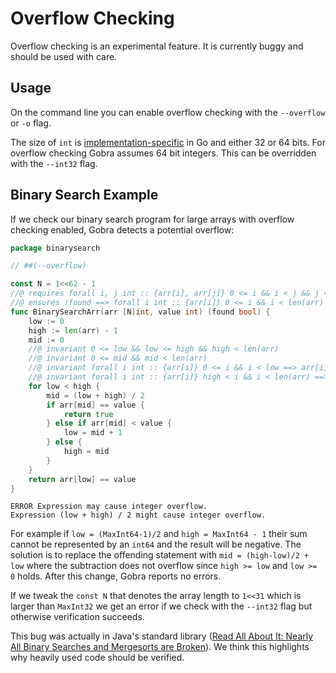 # Overflow Checking
<div class="warning">
Overflow checking is an experimental feature.
It is currently buggy and should be used with care.
</div>

## Usage
On the command line you can enable overflow checking with the `--overflow` or `-o` flag.

The size of `int` is [implementation-specific](https://go.dev/ref/spec#Numeric_types)  in Go and either 32 or 64 bits.
For overflow checking Gobra assumes 64 bit integers.
This can be overridden with the `--int32` flag.

## Binary Search Example

If we check our binary search program for large arrays with overflow checking enabled, Gobra detects a potential overflow:
``` go
package binarysearch

// ##(--overflow)

const N = 1<<62 - 1
//@ requires forall i, j int :: {arr[i], arr[j]} 0 <= i && i < j && j < N ==> arr[i] <= arr[j]
//@ ensures !found ==> forall i int :: {arr[i]} 0 <= i && i < len(arr) ==> arr[i] != value
func BinarySearchArr(arr [N]int, value int) (found bool) {
	low := 0
	high := len(arr) - 1
	mid := 0
	//@ invariant 0 <= low && low <= high && high < len(arr)
	//@ invariant 0 <= mid && mid < len(arr)
	//@ invariant forall i int :: {arr[i]} 0 <= i && i < low ==> arr[i] < value
	//@ invariant forall i int :: {arr[i]} high < i && i < len(arr) ==>  value < arr[i]
	for low < high {
		mid = (low + high) / 2
		if arr[mid] == value {
			return true
		} else if arr[mid] < value {
			low = mid + 1
		} else {
			high = mid
		}
	}
	return arr[low] == value
}
```
``` text
ERROR Expression may cause integer overflow.
Expression (low + high) / 2 might cause integer overflow.
```
For example if `low = (MaxInt64-1)/2` and `high = MaxInt64 - 1` their sum cannot be represented by an `int64` and the result will be negative.
The solution is to replace the offending statement with
`mid = (high-low)/2 + low` where the subtraction does not overflow since `high >= low` and `low >= 0` holds.
After this change, Gobra reports no errors.

If we tweak the `const N` that denotes the array length to `1<<31` which is larger than `MaxInt32` we get an error if we check with the `--int32` flag but otherwise verification succeeds.

This bug was actually in Java's standard library ([Read All About It: Nearly All Binary Searches and Mergesorts are Broken](https://research.google/blog/extra-extra-read-all-about-it-nearly-all-binary-searches-and-mergesorts-are-broken/)).
We think this highlights why heavily used code should be verified.

